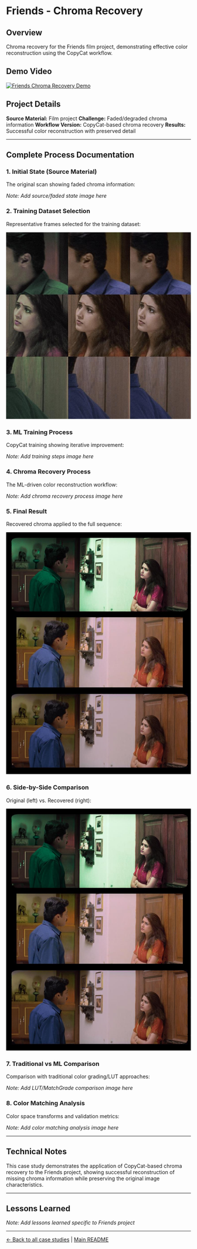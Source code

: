 # Friends - Chroma Recovery

## Overview
Chroma recovery for the Friends film project, demonstrating effective color reconstruction using the CopyCat workflow.

## Demo Video

[![Friends Chroma Recovery Demo](https://img.youtube.com/vi/wftwMqKaDFk/0.jpg)](https://www.youtube.com/watch?v=wftwMqKaDFk)

## Project Details

**Source Material:** Film project
**Challenge:** Faded/degraded chroma information
**Workflow Version:** CopyCat-based chroma recovery
**Results:** Successful color reconstruction with preserved detail

---

## Complete Process Documentation

### 1. Initial State (Source Material)
The original scan showing faded chroma information:

*Note: Add source/faded state image here*

### 2. Training Dataset Selection
Representative frames selected for the training dataset:

![Friends Contact Sheet](../images/contact%20sheet%20friends.jpeg)

### 3. ML Training Process
CopyCat training showing iterative improvement:

*Note: Add training steps image here*

### 4. Chroma Recovery Process
The ML-driven color reconstruction workflow:

*Note: Add chroma recovery process image here*

### 5. Final Result
Recovered chroma applied to the full sequence:

![Friends Color Recovery Result](../images/friends%20color%20recovery%20comparison.jpeg)

### 6. Side-by-Side Comparison
Original (left) vs. Recovered (right):

![Friends Color Recovery Comparison](../images/friends%20color%20recovery%20comparison.jpeg)

### 7. Traditional vs ML Comparison
Comparison with traditional color grading/LUT approaches:

*Note: Add LUT/MatchGrade comparison image here*

### 8. Color Matching Analysis
Color space transforms and validation metrics:

*Note: Add color matching analysis image here*

---

## Technical Notes

This case study demonstrates the application of CopyCat-based chroma recovery to the Friends project, showing successful reconstruction of missing chroma information while preserving the original image characteristics.

---

## Lessons Learned

*Note: Add lessons learned specific to Friends project*

---

[← Back to all case studies](https://github.com/fabiocolor/nuke-chroma-recovery-template/blob/main/docs/case-studies.md) | [Main README](https://github.com/fabiocolor/nuke-chroma-recovery-template/blob/main/README.md)
